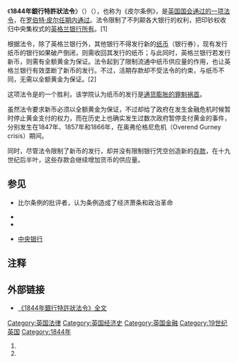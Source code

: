 《**1844年銀行特許狀法令**》（）（），也称为《皮尔条例》，是[英国国会通过的一项法令](../Page/英国国会.md "wikilink")，在[罗伯特·皮尔任期内通过](../Page/罗伯特·皮尔.md "wikilink")。法令限制了不列颠各大银行的权利，把印钞权收归中央集权式的[英格兰银行所有](../Page/英格兰银行.md "wikilink")。\[1\]

根据法令，除了英格兰银行外，其他银行不得发行新的[纸币](../Page/纸币.md "wikilink")（银行券），现有发行纸币的银行如果破产倒闭，则需收回其发行的纸币；与此同时，英格兰银行若发行新币，则需有全额黄金为保证。法令起到了限制流通中纸币供应量的作用，也让英格兰银行有效垄断了新币的发行。不过，活期存款却不受法令的约束，与纸币不同，无需以全额黄金为保证。\[2\]

这项法令是的一个胜利，该学院认为纸币的发行是[通货膨胀的罪魁祸首](../Page/通货膨胀.md "wikilink")。

虽然法令要求新币必须以全额黄金为保证，不过却给了政府在发生金融危机时候暂时停止黄金支付的权力，而在历史上也确实发生过数次政府暂停支付黄金的事件，分别发生在1847年、1857年和1866年，在奥弗伦格尼危机（Overend
Gurney crisis）期间。

同时，尽管法令限制了新币的发行，却并没有限制银行凭空创造新的[存款](../Page/存款.md "wikilink")，在十九世纪后半叶，这些存款会继续增加货币的供应量。

## 参见

  - 比尔条例的批评者，认为条例造成了经济萧条和政治革命

  -
  -
  - [中央银行](../Page/中央银行.md "wikilink")

## 注释

## 外部链接

  - [《1844年銀行特許狀法令》全文](http://www.ledr.com/bank_act/1844032.htm)

[Category:英国法律](https://zh.wikipedia.org/wiki/Category:英国法律 "wikilink")
[Category:英国经济史](https://zh.wikipedia.org/wiki/Category:英国经济史 "wikilink")
[Category:英国金融](https://zh.wikipedia.org/wiki/Category:英国金融 "wikilink")
[Category:19世纪英国](https://zh.wikipedia.org/wiki/Category:19世纪英国 "wikilink")
[Category:1844年](https://zh.wikipedia.org/wiki/Category:1844年 "wikilink")

1.
2.